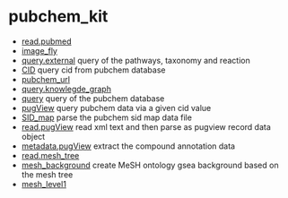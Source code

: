 # pubchem_kit



+ [read.pubmed](pubchem_kit/read.pubmed.1) 
+ [image_fly](pubchem_kit/image_fly.1) 
+ [query.external](pubchem_kit/query.external.1) query of the pathways, taxonomy and reaction 
+ [CID](pubchem_kit/CID.1) query cid from pubchem database
+ [pubchem_url](pubchem_kit/pubchem_url.1) 
+ [query.knowlegde_graph](pubchem_kit/query.knowlegde_graph.1) 
+ [query](pubchem_kit/query.1) query of the pubchem database
+ [pugView](pubchem_kit/pugView.1) query pubchem data via a given cid value
+ [SID_map](pubchem_kit/SID_map.1) parse the pubchem sid map data file
+ [read.pugView](pubchem_kit/read.pugView.1) read xml text and then parse as pugview record data object
+ [metadata.pugView](pubchem_kit/metadata.pugView.1) extract the compound annotation data
+ [read.mesh_tree](pubchem_kit/read.mesh_tree.1) 
+ [mesh_background](pubchem_kit/mesh_background.1) create MeSH ontology gsea background based on the mesh tree
+ [mesh_level1](pubchem_kit/mesh_level1.1) 
